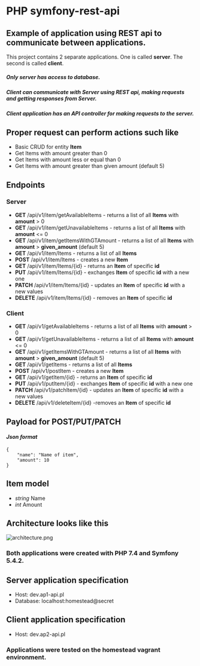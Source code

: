 # PHP symfony-rest-api
## Example of application using REST api to communicate between applications.

This project contains 2 separate applications. One is called **server**. The second is called **client**.



##### Only _server_ has access to database.

##### **Client** can communicate with **Server** using REST api, making requests and getting responses from **Server**.

##### Client application has an API controller for making requests to the server.

## Proper request can perform actions such like
* Basic CRUD for entity **Item**
* Get Items with amount greater than 0
* Get Items with amount less or equal than 0
* Get Items with amount greater than given amount (default 5)

## Endpoints
### Server
* **GET** /api/v1/item/getAvailableItems - returns a list of all **Items** with **amount** > 0
* **GET** /api/v1/item/getUnavailableItems - returns a list of all **Items** with **amount** <= 0
* **GET** /api/v1/item/getItemsWithGTAmount - returns a list of all **Items** with **amount** > **given_amount** (default 5)
* **GET** /api/v1/item/Items - returns a list of all **Items**
* **POST** /api/v1/item/Items - creates a new **Item**
* **GET** /api/v1/item/Items/{id} - returns an **Item** of specific **id**
* **PUT** /api/v1/item/Items/{id} - exchanges **Item** of specific **id** with a new one
* **PATCH** /api/v1/item/Items/{id} - updates an **Item** of specific **id** with a new values
* **DELETE** /api/v1/item/Items/{id} - removes an **Item** of specific **id**

### Client
* **GET** /api/v1/getAvailableItems - returns a list of all **Items** with **amount** > 0
* **GET** /api/v1/getUnavailableItems - returns a list of all **Items** with **amount** <= 0
* **GET** /api/v1/getItemsWithGTAmount - returns a list of all **Items** with **amount** > **given_amount** (default 5)
* **GET** /api/v1/getItems - returns a list of all **Items**
* **POST** /api/v1/postItem - creates a new **Item**
* **GET** /api/v1/getItem/{id} - returns an **Item** of specific **id**
* **PUT** /api/v1/putItem/{id} - exchanges **Item** of specific **id** with a new one
* **PATCH** /api/v1/patchItem/{id} - updates an **Item** of specific **id** with a new values
* **DELETE** /api/v1/deleteItem/{id} -removes an **Item** of specific **id**

## Payload for POST/PUT/PATCH
#### _Json format_
```
{
    "name": "Name of item",
    "amount": 10
}
```

## Item model

* _string_ Name
* _int_ Amount

## Architecture looks like this
![architecture.png](https://user-images.githubusercontent.com/39529730/151795902-948ef59a-b0a7-447e-b19e-b55442eedf6f.png)

### Both applications were created with PHP 7.4 and Symfony 5.4.2.

## Server application specification
* Host: dev.ap1-api.pl
* Database: localhost:homestead@secret

## Client application specification
* Host: dev.ap2-api.pl

### Applications were tested on the homestead vagrant environment.
